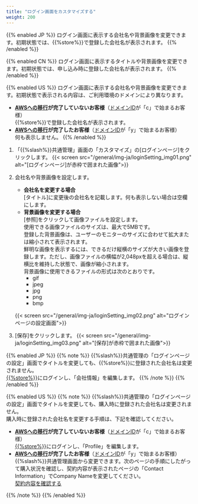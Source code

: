 ```yaml
---
title: "ログイン画面をカスタマイズする"
weight: 200
---
```

{{% enabled JP %}}
ログイン画面に表示する会社名や背景画像を変更できます。初期状態では、{{%store%}}で登録した会社名が表示されます。
{{% /enabled %}}

{{% enabled CN %}}
ログイン画面に表示するタイトルや背景画像を変更できます。初期状態では、申し込み時に登録した会社名が表示されます。
{{% /enabled %}}

{{% enabled US %}}
ログイン画面に表示する会社名や背景画像を変更できます。初期状態で表示される内容は、ご利用環境のドメインにより異なります。

* **[AWSへの移行](https://www.kintone.com/aws-migration/)が完了していないお客様**（[ドメインID](/general/ja/admin/list_old/domainid.html)が「c」で始まるお客様）  
  {{%store%}}で登録した会社名が表示されます。
* **[AWSへの移行](https://www.kintone.com/aws-migration/)が完了したお客様**（[ドメインID](/general/ja/admin/list_old/domainid.html)が「y」で始まるお客様）  
  何も表示しません。
{{% /enabled %}}

1. 「{{%slash%}}共通管理」画面の「カスタマイズ」の[ログインページ]をクリックします。
  {{< screen src="/general/img-ja/loginSetting_img01.png"  alt="[ログインページ]が赤枠で囲まれた画像">}}
1. 会社名や背景画像を設定します。
   * <b>会社名を変更する場合</b>  
     [タイトル]に変更後の会社名を記載します。何も表示しない場合は空欄にします。
   * <b>背景画像を変更する場合</b>  
     [参照]をクリックして画像ファイルを設定します。  
     使用できる画像ファイルのサイズは、最大で5MBです。  
     登録した背景画像は、ユーザーのモニターのサイズに合わせて拡大または縮小されて表示されます。  
     鮮明な画像を表示するには、できるだけ縦横のサイズが大きい画像を登録します。ただし、画像ファイルの横幅が2,048pxを超える場合は、縦横比を維持した状態で、画像が縮小されます。  
     背景画像に使用できるファイルの形式は次のとおりです。
      * gif
      * jpeg
      * jpg
      * png
      * bmp
  
    {{< screen src="/general/img-ja/loginSetting_img02.png"  alt="ログインページの設定画面">}}

1. [保存]をクリックします。
    {{< screen src="/general/img-ja/loginSetting_img03.png"  alt="[保存]が赤枠で囲まれた画像">}}

{{% enabled JP %}}
{{% note %}}
{{%slash%}}共通管理の「ログインページの設定」画面でタイトルを変更しても、{{%store%}}に登録された会社名は変更されません。  
[{{%store%}}](https://store.cybozu.com/login)にログインし、「会社情報」を編集します。
{{% /note %}}
{{% /enabled %}}

{{% enabled US %}}
{{% note %}}
{{%slash%}}共通管理の「ログインページの設定」画面でタイトルを変更しても、購入時に登録された会社名は変更されません。  
購入時に登録された会社名を変更する手順は、下記を確認してください。  

* **[AWSへの移行](https://www.kintone.com/aws-migration/)が完了していないお客様**（[ドメインID](/general/ja/admin/list_old/domainid.html)が「c」で始まるお客様）  
  [{{%store%}}](https://store.kintone.com/login)にログインし、「Profile」を編集します。
* **[AWSへの移行](https://www.kintone.com/aws-migration/)が完了したお客様**（[ドメインID](/general/ja/admin/list_old/domainid.html)が「y」で始まるお客様）  
  {{%slash%}}共通管理画面から変更できます。次のページの手順にしたがって購入状況を確認し、契約内容が表示されたページの「Contact Information」でCompany Nameを変更してください。  
  [契約内容を確認する](/store/ja/contract/confirm.html)

{{% /note %}}
{{% /enabled %}}
